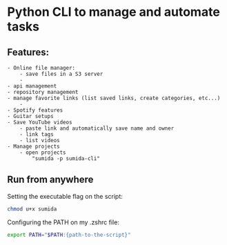 # Python CLI to manage and automate tasks

## Features:
    - Online file manager:
        - save files in a S3 server
        - 
    - api management
    - repository management
    - manage favorite links (list saved links, create categories, etc...)
        - 
    - Spotify features
    - Guitar setups
    - Save YouTube videos
        - paste link and automatically save name and owner
        - link tags
        - list videos
    - Manage projects
        - open projects
            "sumida -p sumida-cli"

## Run from anywhere
Setting the executable flag on the script:
```bash
chmod u+x sumida
```

Configuring the PATH on my .zshrc file:
```bash
export PATH="$PATH:{path-to-the-script}"
```
